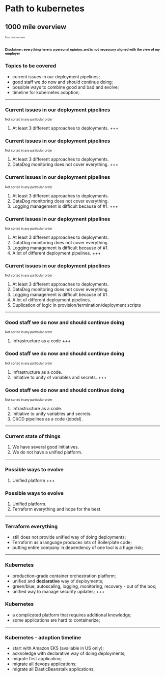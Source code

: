 # Path to kubernetes

## 1000 mile overview

<span style="font-size:0.5em">By `github.com/amnk`</span>

<span style="font-size:0.5em">Disclaimer: everything here is a personal opinion, and is not necessary aligned with the view of my employer</span>
---
### Topics to be covered

* current issues in our deployment pipelines;
* good staff we do now and should continue doing;
* possible ways to combine good and bad and evolve;
* timeline for kubernetes adoption;
---
### Current issues in our deployment pipelines

<span style="font-size:0.7em">Not sorted in any particular order</span>

1. At least 3 different approaches to deployments.
+++
### Current issues in our deployment pipelines

<span style="font-size:0.7em">Not sorted in any particular order</span>

1. At least 3 different approaches to deployments.
2. DataDog monitoring does not cover everything.
+++
### Current issues in our deployment pipelines

<span style="font-size:0.7em">Not sorted in any particular order</span>

1. At least 3 different approaches to deployments.
2. DataDog monitoring does not cover everything.
3. Logging management is difficult because of #1.
+++
### Current issues in our deployment pipelines

<span style="font-size:0.7em">Not sorted in any particular order</span>

1. At least 3 different approaches to deployments.
2. DataDog monitoring does not cover everything.
3. Logging management is difficult because of #1.
4. A lot of different deployment pipelines.
+++
### Current issues in our deployment pipelines

<span style="font-size:0.7em">Not sorted in any particular order</span>

1. At least 3 different approaches to deployments.
2. DataDog monitoring does not cover everything.
3. Logging management is difficult because of #1.
4. A lot of different deployment pipelines.
5. Duplication of logic in provision/termination/deployment scripts
---
### Good staff we do now and should continue doing

<span style="font-size:0.7em">Not sorted in any particular order</span>

1. Infrastructure as a code
+++
### Good staff we do now and should continue doing

<span style="font-size:0.7em">Not sorted in any particular order</span>

1. Infrastructure as a code.
2. Initiative to unify of variables and secrets.
+++
### Good staff we do now and should continue doing

<span style="font-size:0.7em">Not sorted in any particular order</span>

1. Infrastructure as a code.
2. Initiative to unify variables and secrets.
3. CI/CD pipelines as a code (jobdsl).
---
### Current state of things

1. We have several good initiatives.
2. We do not have a unified platform.
---
### Possible ways to evolve

1. Unified platform
+++
### Possible ways to evolve

1. Unified platform.
2. Terraform everything and hope for the best.
---
### Terraform everything

* still does not provide unified way of doing deployments;
* Terraform as a language produces lots of Boilerplate code;
* putting entire company in dependency of one tool is a huge risk;
---
### Kubernetes 

* production-grade container orchestration platform;
* unified and **declarative** way of deployments;
* green/blue, autoscaling, logging, monitoring, recovery - out of the box;
* unified way to manage security updates;
+++
### Kubernetes 

* a complicated platform that requires additional knowledge;
* some applications are hard to containerize;
---
### Kubernetes - adoption timeline

* start with Amazon EKS (available in US only);
* acknoledge with declarative way of doing deployments;
* migrate first application;
* migrate all devops applications;
* migrate all ElasticBeanstalk applications;


